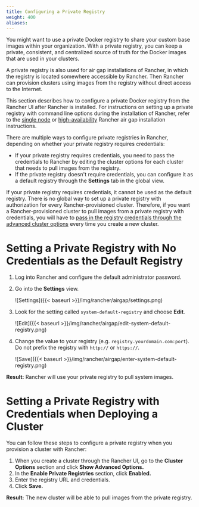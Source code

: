 ```yaml
---
title: Configuring a Private Registry
weight: 400
aliases:
---
```


You might want to use a private Docker registry to share your custom base images within your organization. With a private registry, you can keep a private, consistent, and centralized source of truth for the Docker images that are used in your clusters.

A private registry is also used for air gap installations of Rancher, in which the registry is located somewhere accessible by Rancher. Then Rancher can provision clusters using images from the registry without direct access to the Internet.

This section describes how to configure a private Docker registry from the Rancher UI after Rancher is installed. For instructions on setting up a private registry with command line options during the installation of Rancher, refer to the [single node]({{<baseurl>}}/rancher/v2.x/en/installation/air-gap-single-node) or [high-availability]({{<baseurl>}}/rancher/v2.x/en/installation/air-gap-high-availability) Rancher air gap installation instructions.

There are multiple ways to configure private registries in Rancher, depending on whether your private registry requires credentials:

- If your private registry requires credentials, you need to pass the credentials to Rancher by editing the cluster options for each cluster that needs to pull images from the registry.
- If the private registry doesn't require credentials, you can configure it as a default registry through the **Settings** tab in the global view.

If your private registry requires credentials, it cannot be used as the default registry. There is no global way to set up a private registry with authorization for every Rancher-provisioned cluster. Therefore, if you want a Rancher-provisioned cluster to pull images from a private registry with credentials, you will have to [pass in the registry credentials through the advanced cluster options](#provisioning-clusters-with-private-registries-that-require-credentials) every time you create a new cluster. 

# Setting a Private Registry with No Credentials as the Default Registry

1. Log into Rancher and configure the default administrator password.

1. Go into the **Settings** view.

    ![Settings]({{< baseurl >}}/img/rancher/airgap/settings.png)

1. Look for the setting called `system-default-registry` and choose **Edit**.

    ![Edit]({{< baseurl >}}/img/rancher/airgap/edit-system-default-registry.png)

1. Change the value to your registry (e.g. `registry.yourdomain.com:port`). Do not prefix the registry with `http://` or `https://`.

    ![Save]({{< baseurl >}}/img/rancher/airgap/enter-system-default-registry.png)

**Result:** Rancher will use your private registry to pull system images.

# Setting a Private Registry with Credentials when Deploying a Cluster

You can follow these steps to configure a private registry when you provision a cluster with Rancher:

1. When you create a cluster through the Rancher UI, go to the **Cluster Options** section and click **Show Advanced Options.**
1. In the <b>Enable Private Registries</b> section, click **Enabled.**
1. Enter the registry URL and credentials.
1. Click **Save.**

**Result:** The new cluster will be able to pull images from the private registry.

